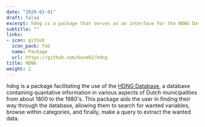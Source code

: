```yaml
---
date: "2020-01-01"
draft: false
excerpt: hdng is a package that serves as an interface for the HDNG Database. It allows the user to browse and search through the data, and submit queries to obtain data in an organized manner. The query can be customized to condition on year, municipality, and several other options enhancing user comfort are included.
subtitle: ""
links:
- icon: github
  icon_pack: fab
  name: Package
  url: https://github.com/basm92/hdng
title: HDNG
weight: 2
---
```


hdng is a package facilitating the use of the [HDNG Database](https://datasets.iisg.amsterdam/dataverse/HDNG?q=&types=files&sort=dateSort&order=desc&page=1), a database containing quantative information in various aspects of Dutch municipalities from about 1800 to the 1980's. This package aids the user in finding their way through the database, allowing them to search for wanted variables, browse within categories, and finally, make a query to extract the wanted data. 